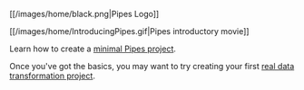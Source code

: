 [[/images/home/black.png|Pipes Logo]]

[[/images/home/IntroducingPipes.gif|Pipes introductory movie]]

Learn how to create a [minimal Pipes project](https://github.com/marklogic-community/pipes/wiki/1.-Creating-your-first-Pipes-project).

Once you've got the basics, you may want to try creating your first [real data transformation project](https://github.com/marklogic-community/pipes/wiki/2.-Transforming-data-with-Pipes).